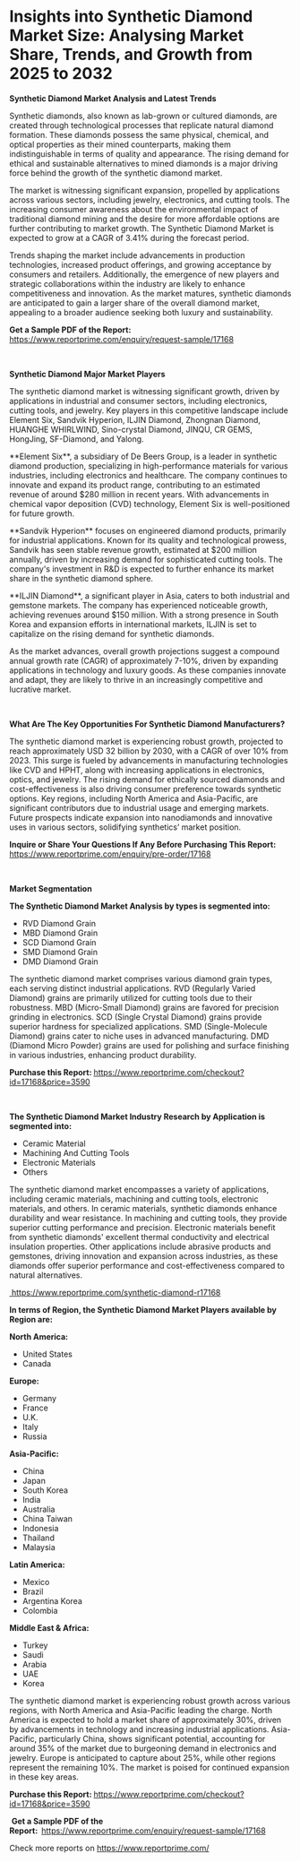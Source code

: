 <p><h1>Insights into Synthetic Diamond Market Size: Analysing Market Share, Trends, and Growth from 2025 to 2032</h1></p><p><strong>Synthetic Diamond Market Analysis and Latest Trends</strong></p>
<p><p>Synthetic diamonds, also known as lab-grown or cultured diamonds, are created through technological processes that replicate natural diamond formation. These diamonds possess the same physical, chemical, and optical properties as their mined counterparts, making them indistinguishable in terms of quality and appearance. The rising demand for ethical and sustainable alternatives to mined diamonds is a major driving force behind the growth of the synthetic diamond market.</p><p>The market is witnessing significant expansion, propelled by applications across various sectors, including jewelry, electronics, and cutting tools. The increasing consumer awareness about the environmental impact of traditional diamond mining and the desire for more affordable options are further contributing to market growth. The Synthetic Diamond Market is expected to grow at a CAGR of 3.41% during the forecast period.</p><p>Trends shaping the market include advancements in production technologies, increased product offerings, and growing acceptance by consumers and retailers. Additionally, the emergence of new players and strategic collaborations within the industry are likely to enhance competitiveness and innovation. As the market matures, synthetic diamonds are anticipated to gain a larger share of the overall diamond market, appealing to a broader audience seeking both luxury and sustainability.</p></p>
<p><strong>Get a Sample PDF of the Report:&nbsp;</strong> <a href="https://www.reportprime.com/enquiry/request-sample/17168?utm_campaign=3292&utm_medium=2&utm_source=Github&utm_content=ia&utm_term=18032025&utm_id=synthetic-diamond">https://www.reportprime.com/enquiry/request-sample/17168</a></p>
<p>&nbsp;</p>
<p><strong>Synthetic Diamond Major Market Players</strong></p>
<p><p>The synthetic diamond market is witnessing significant growth, driven by applications in industrial and consumer sectors, including electronics, cutting tools, and jewelry. Key players in this competitive landscape include Element Six, Sandvik Hyperion, ILJIN Diamond, Zhongnan Diamond, HUANGHE WHIRLWIND, Sino-crystal Diamond, JINQU, CR GEMS, HongJing, SF-Diamond, and Yalong. </p><p>**Element Six**, a subsidiary of De Beers Group, is a leader in synthetic diamond production, specializing in high-performance materials for various industries, including electronics and healthcare. The company continues to innovate and expand its product range, contributing to an estimated revenue of around $280 million in recent years. With advancements in chemical vapor deposition (CVD) technology, Element Six is well-positioned for future growth.</p><p>**Sandvik Hyperion** focuses on engineered diamond products, primarily for industrial applications. Known for its quality and technological prowess, Sandvik has seen stable revenue growth, estimated at $200 million annually, driven by increasing demand for sophisticated cutting tools. The company's investment in R&D is expected to further enhance its market share in the synthetic diamond sphere.</p><p>**ILJIN Diamond**, a significant player in Asia, caters to both industrial and gemstone markets. The company has experienced noticeable growth, achieving revenues around $150 million. With a strong presence in South Korea and expansion efforts in international markets, ILJIN is set to capitalize on the rising demand for synthetic diamonds.</p><p>As the market advances, overall growth projections suggest a compound annual growth rate (CAGR) of approximately 7-10%, driven by expanding applications in technology and luxury goods. As these companies innovate and adapt, they are likely to thrive in an increasingly competitive and lucrative market.</p></p>
<p>&nbsp;</p>
<p><strong>What Are The Key Opportunities For Synthetic Diamond Manufacturers?</strong></p>
<p><p>The synthetic diamond market is experiencing robust growth, projected to reach approximately USD 32 billion by 2030, with a CAGR of over 10% from 2023. This surge is fueled by advancements in manufacturing technologies like CVD and HPHT, along with increasing applications in electronics, optics, and jewelry. The rising demand for ethically sourced diamonds and cost-effectiveness is also driving consumer preference towards synthetic options. Key regions, including North America and Asia-Pacific, are significant contributors due to industrial usage and emerging markets. Future prospects indicate expansion into nanodiamonds and innovative uses in various sectors, solidifying synthetics’ market position.</p></p>
<p><strong>Inquire or Share Your Questions If Any Before Purchasing This Report:</strong> <a href="https://www.reportprime.com/enquiry/pre-order/17168?utm_campaign=3292&utm_medium=2&utm_source=Github&utm_content=ia&utm_term=18032025&utm_id=synthetic-diamond">https://www.reportprime.com/enquiry/pre-order/17168</a></p>
<p>&nbsp;</p>
<p><strong>Market Segmentation</strong></p>
<p><strong>The Synthetic Diamond Market Analysis by types is segmented into:</strong></p>
<p><ul><li>RVD Diamond Grain</li><li>MBD Diamond Grain</li><li>SCD Diamond Grain</li><li>SMD Diamond Grain</li><li>DMD Diamond Grain</li></ul></p>
<p><p>The synthetic diamond market comprises various diamond grain types, each serving distinct industrial applications. RVD (Regularly Varied Diamond) grains are primarily utilized for cutting tools due to their robustness. MBD (Micro-Small Diamond) grains are favored for precision grinding in electronics. SCD (Single Crystal Diamond) grains provide superior hardness for specialized applications. SMD (Single-Molecule Diamond) grains cater to niche uses in advanced manufacturing. DMD (Diamond Micro Powder) grains are used for polishing and surface finishing in various industries, enhancing product durability.</p></p>
<p><strong>Purchase this Report:&nbsp;</strong><a href="https://www.reportprime.com/checkout?id=17168&price=3590&utm_campaign=3292&utm_medium=2&utm_source=Github&utm_content=ia&utm_term=18032025&utm_id=synthetic-diamond">https://www.reportprime.com/checkout?id=17168&price=3590</a></p>
<p>&nbsp;</p>
<p><strong>The Synthetic Diamond Market Industry Research by Application is segmented into:</strong></p>
<p><ul><li>Ceramic Material</li><li>Machining And Cutting Tools</li><li>Electronic Materials</li><li>Others</li></ul></p>
<p><p>The synthetic diamond market encompasses a variety of applications, including ceramic materials, machining and cutting tools, electronic materials, and others. In ceramic materials, synthetic diamonds enhance durability and wear resistance. In machining and cutting tools, they provide superior cutting performance and precision. Electronic materials benefit from synthetic diamonds' excellent thermal conductivity and electrical insulation properties. Other applications include abrasive products and gemstones, driving innovation and expansion across industries, as these diamonds offer superior performance and cost-effectiveness compared to natural alternatives.</p></p>
<p><a href="https://www.reportprime.com/synthetic-diamond-r17168?utm_campaign=3292&utm_medium=2&utm_source=Github&utm_content=ia&utm_term=18032025&utm_id=synthetic-diamond">&nbsp;https://www.reportprime.com/synthetic-diamond-r17168</a></p>
<p><strong>In terms of Region, the Synthetic Diamond Market Players available by Region are:</strong></p>
<p>
    <p> <strong> North America: </strong>
        <ul>
            <li>United States</li>
            <li>Canada</li>
        </ul>
        </p> 
    <p> <strong> Europe: </strong>
        <ul>
            <li>Germany</li>
            <li>France</li>
            <li>U.K.</li>
            <li>Italy</li>
            <li>Russia</li>
        </ul>
        </p> 
    <p> <strong> Asia-Pacific: </strong>
        <ul>
            <li>China</li>
            <li>Japan</li>
            <li>South Korea</li>
            <li>India</li>
            <li>Australia</li>
            <li>China Taiwan</li>
            <li>Indonesia</li>
            <li>Thailand</li>
            <li>Malaysia</li>
        </ul>
        </p> 
    <p> <strong> Latin America: </strong>
        <ul>
            <li>Mexico</li>
            <li>Brazil</li>
            <li>Argentina Korea</li>
            <li>Colombia</li>
        </ul>
        </p> 
    <p> <strong> Middle East & Africa: </strong>
        <ul>
            <li>Turkey</li>
            <li>Saudi</li>
            <li>Arabia</li>
            <li>UAE</li>
            <li>Korea</li>
        </ul>
    </p>
    </p>
<p><p>The synthetic diamond market is experiencing robust growth across various regions, with North America and Asia-Pacific leading the charge. North America is expected to hold a market share of approximately 30%, driven by advancements in technology and increasing industrial applications. Asia-Pacific, particularly China, shows significant potential, accounting for around 35% of the market due to burgeoning demand in electronics and jewelry. Europe is anticipated to capture about 25%, while other regions represent the remaining 10%. The market is poised for continued expansion in these key areas.</p></p>
<p><strong>Purchase this Report: </strong><a href="https://www.reportprime.com/checkout?id=17168&price=3590&utm_campaign=3292&utm_medium=2&utm_source=Github&utm_content=ia&utm_term=18032025&utm_id=synthetic-diamond">https://www.reportprime.com/checkout?id=17168&price=3590</a></p>
<p>&nbsp;<strong>Get a Sample PDF of the Report:&nbsp;&nbsp;</strong><a href="https://www.reportprime.com/enquiry/request-sample/17168?utm_campaign=3292&utm_medium=2&utm_source=Github&utm_content=ia&utm_term=18032025&utm_id=synthetic-diamond">https://www.reportprime.com/enquiry/request-sample/17168</a></p>
<p><strong></strong></p>
<p>Check more reports on <a href="https://www.reportprime.com/?utm_campaign=3292&utm_medium=2&utm_source=Github&utm_content=ia&utm_term=18032025&utm_id=synthetic-diamond">https://www.reportprime.com/</a></p>